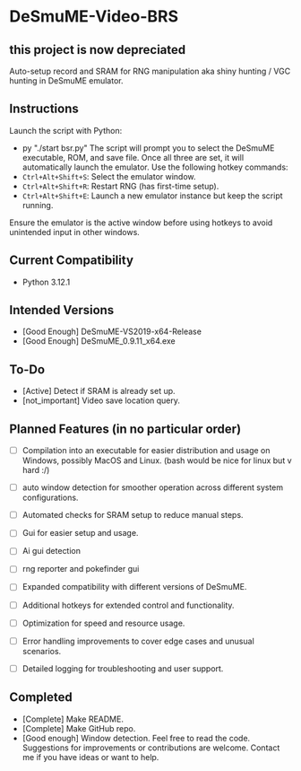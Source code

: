 # DeSmuME-Video-BRS
## this project is now depreciated

Auto-setup record and SRAM for RNG manipulation aka shiny hunting / VGC hunting in DeSmuME emulator.

## Instructions
Launch the script with Python:
- py "./start bsr.py"
The script will prompt you to select the DeSmuME executable, ROM, and save file. Once all three are set, it will automatically launch the emulator. Use the following hotkey commands:
- `Ctrl+Alt+Shift+S`: Select the emulator window.
- `Ctrl+Alt+Shift+R`: Restart RNG (has first-time setup).
- `Ctrl+Alt+Shift+E`: Launch a new emulator instance but keep the script running.

Ensure the emulator is the active window before using hotkeys to avoid unintended input in other windows.

## Current Compatibility
- Python 3.12.1

## Intended Versions
- [Good Enough] DeSmuME-VS2019-x64-Release
- [Good Enough] DeSmuME_0.9.11_x64.exe

## To-Do
- [Active] Detect if SRAM is already set up.
- [not_important] Video save location query.
## Planned Features (in no particular order)
- [ ] Compilation into an executable for easier distribution and usage on Windows, possibly MacOS and Linux. (bash would be nice for linux but v hard :/)
- [ ] auto window detection for smoother operation across different system configurations.
- [ ] Automated checks for SRAM setup to reduce manual steps.
- [ ] Gui for easier setup and usage.
- [ ] Ai gui detection
- [ ] rng reporter and pokefinder gui
- [ ] Expanded compatibility with different versions of DeSmuME.
- [ ] Additional hotkeys for extended control and functionality.
- [ ] Optimization for speed and resource usage.
- [ ] Error handling improvements to cover edge cases and unusual scenarios.
- [ ] Detailed logging for troubleshooting and user support.


## Completed
- [Complete] Make README.
- [Complete] Make GitHub repo.
- [Good enough] Window detection.
Feel free to read the code. Suggestions for improvements or contributions are welcome. Contact me if you have ideas or want to help.
